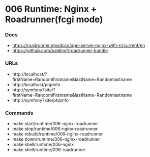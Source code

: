 # 006 Runtime: Nginx + Roadrunner(fcgi mode)

### Docs
- https://roadrunner.dev/docs/app-server-nginx-with-rr/current/en
- https://github.com/baldinof/roadrunner-bundle

### URLs

- http://localhost/?firstName=Randomlfirstname&lastName=Randomlastname
- http://localhost/phpinfo
- http://symfony7site/?firstName=Randomlfirstname&lastName=Randomlastname
- http://symfony7site/phpinfo

### Commands

-  make start/runtime/006-nginx-roadrunner
-  make stop/runtime/006-nginx-roadrunner
-  make rebuild/runtime/006-nginx-roadrunner
-  make down/runtime/006-nginx-roadrunner
-  make shell/runtime/006-nginx
-  make shell/runtime/006-roadrunner
